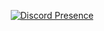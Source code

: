 <div align="center">
  

  [![Discord Presence](https://lanyard-profile-readme.vercel.app/api/739250213293785119?theme=dark&bg=202020&animated=false&hideDiscrim=true&borderRadius=30px)](https://discord.com/users/739250213293785119)
  
    

  

 </div>
</div>
